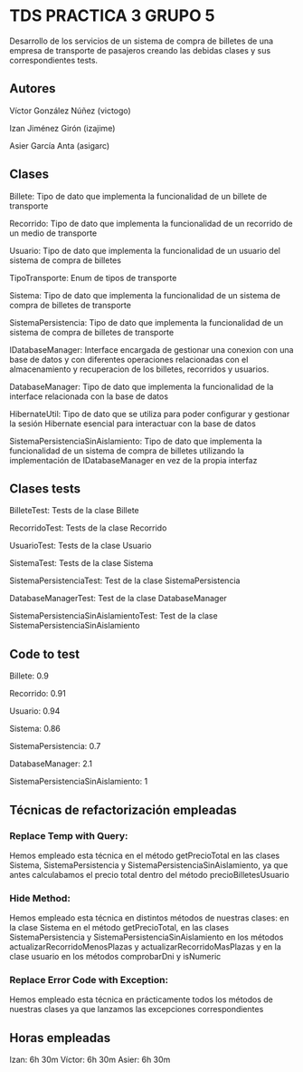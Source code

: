 
# TDS PRACTICA 3 GRUPO 5

Desarrollo de los servicios de un sistema de compra de billetes de una empresa de transporte de pasajeros creando las debidas clases y sus correspondientes tests.

## Autores
Víctor González Núñez (victogo)

Izan Jiménez Girón (izajime)

Asier García Anta (asigarc)

## Clases 
Billete: Tipo de dato que implementa la funcionalidad de un billete de transporte

Recorrido: Tipo de dato que implementa la funcionalidad de un recorrido de un medio de transporte

Usuario: Tipo de dato que implementa la funcionalidad de un usuario del sistema de compra de billetes

TipoTransporte: Enum de tipos de transporte

Sistema: Tipo de dato que implementa la funcionalidad de un sistema de compra de billetes de transporte

SistemaPersistencia: Tipo de dato que implementa la funcionalidad de un sistema de compra de billetes de transporte

IDatabaseManager: Interface encargada de gestionar una conexion con una base de datos y con diferentes operaciones relacionadas con el almacenamiento y recuperacion de los billetes, recorridos y usuarios.

DatabaseManager: Tipo de dato que implementa la funcionalidad de la interface relacionada con la base de datos

HibernateUtil: Tipo de dato que se utiliza para poder configurar y gestionar la sesión Hibernate esencial para interactuar con la base de datos

SistemaPersistenciaSinAislamiento: Tipo de dato que implementa la funcionalidad de un sistema de compra de billetes utilizando la implementación de IDatabaseManager en vez de la propia interfaz

## Clases tests
BilleteTest: Tests de la clase Billete

RecorridoTest: Tests de la clase Recorrido

UsuarioTest: Tests de la clase Usuario

SistemaTest: Tests de la clase Sistema

SistemaPersistenciaTest: Test de la clase SistemaPersistencia

DatabaseManagerTest: Test de la clase DatabaseManager

SistemaPersistenciaSinAislamientoTest: Test de la clase SistemaPersistenciaSinAislamiento

## Code to test
Billete: 0.9

Recorrido: 0.91

Usuario: 0.94

Sistema: 0.86

SistemaPersistencia: 0.7 

DatabaseManager: 2.1

SistemaPersistenciaSinAislamiento: 1

## Técnicas de refactorización empleadas
### Replace Temp with Query: 
Hemos empleado esta técnica en el método getPrecioTotal en las clases Sistema, SistemaPersistencia y SistemaPersistenciaSinAislamiento, ya que antes calculabamos el precio total dentro del método precioBilletesUsuario

### Hide Method: 
Hemos empleado esta técnica en distintos métodos de nuestras clases: en la clase Sistema en el método getPrecioTotal, en las clases SistemaPersistencia y SistemaPersistenciaSinAislamiento en los métodos actualizarRecorridoMenosPlazas y actualizarRecorridoMasPlazas y en la clase usuario en los métodos comprobarDni y isNumeric

### Replace Error Code with Exception:
Hemos empleado esta técnica en prácticamente todos los métodos de nuestras clases ya que lanzamos las excepciones correspondientes

## Horas empleadas
 Izan: 6h 30m
 Víctor: 6h 30m
 Asier: 6h 30m
